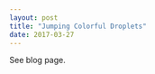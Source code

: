 ```yaml
---
layout: post
title: "Jumping Colorful Droplets"
date: 2017-03-27
---
```


See blog page.
<script type="text/javascript">(function(){function C(){e.globalCompositeOperation="source-over";e.fillStyle="rgba(8,8,12,0.65)";e.fillRect(0,0,f,p);e.globalCompositeOperation="lighter";x=q-u;y=r-v;u=q;v=r;for(var d=0.86*f,l=0.125*f,m=0.5*f,t=Math.random,n=Math.abs,o=z;o--;){var h=A[o],i=h.x,j=h.y,a=h.a,b=h.b,c=i-q,k=j-r,g=Math.sqrt(c*c+k*k)||0.001,c=c/g,k=k/g;if(w&&g<m)var s=14*(1-g/m),a=a+(c*s+0.5-t()),b=b+(k*s+0.5-t());g<d&&(s=0.0014*(1-g/d)*f,a-=c*s,b-=k*s);g<l&&(c=2.6E-4*(1-g/l)*f,a+=x*c,b+=y*c);a*=B;b*=B;c=n(a);k=n(b);g=0.5*(c+k);0.1>c&&(a*=3*t());0.1>k&&(b*=3*t());c=0.45*g;c=Math.max(Math.min(c,3.5),0.4);i+=a;j+=b;i>f?(i=f,a*=-1):0>i&&(i=0,a*=-1);j>p?(j=p,b*=-1):0>j&&(j=0,b*=-1);h.a=a;h.b=b;h.x=i;h.y=j;e.fillStyle=h.color;e.beginPath();e.arc(i,j,c,0,D,!0);e.closePath();e.fill()}}function E(d){d=d?d:window.event;q=d.clientX-m.offsetLeft-n.offsetLeft;r=d.clientY-m.offsetTop-n.offsetTop}function F(){w=!0;return!1}function G(){return w=!1}function H(){this.color="rgb("+Math.floor(255*Math.random())+","+Math.floor(255*Math.random())+","+Math.floor(255*Math.random())+")";this.b=this.a=this.x=this.y=0;this.size=1}var D=2*Math.PI,f=1E3,p=560,z=600,B=0.96,A=[],o,e,n,m,q,r,x,y,u,v,w;window.onload=function(){o=document.getElementById("mainCanvas");if(o.getContext){m=document.getElementById("outer");n=document.getElementById("canvasContainer");e=o.getContext("2d");for(var d=z;d--;){var l=new H;l.x=0.5*f;l.y=0.5*p;l.a=34*Math.sin(d)*Math.random()*(1-Math.exp(-d*100));l.b=34*Math.cos(d)*Math.random()*(1-Math.exp(-d*100));A[d]=l}q=u=0.5*f;r=v=0.5*p;document.onmousedown=F;document.onmouseup=G;document.onmousemove=E;setInterval(C,33);document.getElementById("output").innerHTML='Keep the mouse moving, life would be more colorful than you imagine. <br>'}else document.getElementById("output").innerHTML="Sorry, needs a recent version of Chrome, Firefox, Opera, Safari, or Internet Explorer 9."}})();    	</script></head><body><div id="outer">	<div id="canvasContainer">		<canvas id="mainCanvas" width="1000" height="560"></canvas>		<div id="output"></div>	</div></div>
